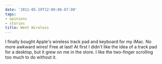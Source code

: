```yaml
---
date: '2011-05-19T12:00:06-07:00'
tags:
- opinions
- stories
title: Went Wireless
---
```


I finally bought Apple's wireless track pad and keyboard for my iMac. No more awkward wires! Free at last! At first I didn't like the idea of a track pad for a desktop, but it grew on me in the store. I like the two-finger scrolling too much to do without it.

